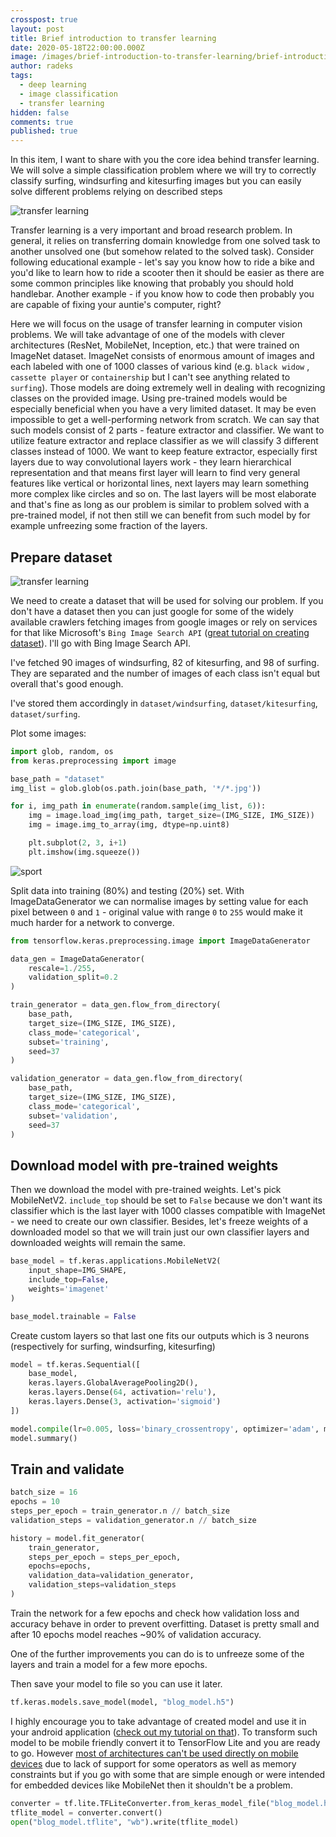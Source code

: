 ```yaml
---
crosspost: true
layout: post
title: Brief introduction to transfer learning
date: 2020-05-18T22:00:00.000Z
image: /images/brief-introduction-to-transfer-learning/brief-introduction-to-transfer-learning-top.jpg
author: radeks
tags:
  - deep learning
  - image classification
  - transfer learning
hidden: false
comments: true
published: true
---
```

In this item, I want to share with you the core idea behind transfer learning. We will solve a simple classification problem where we will try to correctly classify surfing, windsurfing and kitesurfing images but you can easily solve different problems relying on described steps

![transfer learning](/images/brief-introduction-to-transfer-learning/1.jpg)

Transfer learning is a very important and broad research problem. In general, it relies on transferring domain knowledge from one solved task to another unsolved one (but somehow related to the solved task). Consider following educational example - let's say you know how to ride a bike and you'd like to learn how to ride a scooter then it should be easier as there are some common principles like knowing that probably you should hold handlebar. Another example - if you know how to code then probably you are capable of fixing your auntie's computer, right? 

Here we will focus on the usage of transfer learning in computer vision problems. We will take advantage of one of the models with clever architectures (ResNet, MobileNet, Inception, etc.) that were trained on ImageNet dataset. ImageNet consists of enormous amount of images and each labeled with one of 1000 classes of various kind (e.g. `black widow` , `cassette player`  or `containership` but I can't see anything related to `surfing`). Those models are doing extremely well in dealing with recognizing classes on the provided image. Using pre-trained models would be especially beneficial when you have a very limited dataset. It may be even impossible to get a well-performing network from scratch. We can say that such models consist of 2 parts - feature extractor and classifier. We want to utilize feature extractor and replace classifier as we will classify 3 different classes instead of 1000. We want to keep feature extractor, especially first layers due to way convolutional layers work - they learn hierarchical representation and that means first layer will learn to find very general features like vertical or horizontal lines, next layers may learn something more complex like circles and so on. The last layers will be most elaborate and that's fine as long as our problem is similar to problem solved with a pre-trained model, if not then still we can benefit from such model by for example unfreezing some fraction of the layers.

## Prepare dataset

![transfer learning](/images/brief-introduction-to-transfer-learning/2.jpg)

We need to create a dataset that will be used for solving our problem. If you don't have a dataset then you can just google for some of the widely available crawlers fetching images from google images or rely on services for that like Microsoft's `Bing Image Search API` ([great tutorial on creating dataset](https://www.pyimagesearch.com/2018/04/09/how-to-quickly-build-a-deep-learning-image-dataset/)). I'll go with Bing Image Search API.

I've fetched 90 images of windsurfing, 82 of kitesurfing, and 98 of surfing. They are separated and the number of images of each class isn't equal but overall that's good enough.

 I've stored them accordingly in `dataset/windsurfing`, `dataset/kitesurfing`, `dataset/surfing`. 

Plot some images:

```python
import glob, random, os
from keras.preprocessing import image

base_path = "dataset"
img_list = glob.glob(os.path.join(base_path, '*/*.jpg'))

for i, img_path in enumerate(random.sample(img_list, 6)):
    img = image.load_img(img_path, target_size=(IMG_SIZE, IMG_SIZE))
    img = image.img_to_array(img, dtype=np.uint8)

    plt.subplot(2, 3, i+1)
    plt.imshow(img.squeeze())
```

![sport](/images/brief-introduction-to-transfer-learning/3.png)

Split data into training (80%) and testing (20%) set. With ImageDataGenerator we can normalise images by setting value for each pixel between `0` and `1` - original value with range `0` to `255` would make it much harder for a network to converge. 

```python
from tensorflow.keras.preprocessing.image import ImageDataGenerator

data_gen = ImageDataGenerator(
    rescale=1./255,
    validation_split=0.2
)

train_generator = data_gen.flow_from_directory(
    base_path,
    target_size=(IMG_SIZE, IMG_SIZE),
    class_mode='categorical',
    subset='training',
    seed=37
)

validation_generator = data_gen.flow_from_directory(
    base_path,
    target_size=(IMG_SIZE, IMG_SIZE),
    class_mode='categorical',
    subset='validation',
    seed=37
)
```

## Download model with pre-trained weights

Then we download the model with pre-trained weights. Let's pick MobileNetV2. `include_top` should be set to `False` because we don't want its classifier which is the last layer with 1000 classes compatible with ImageNet - we need to create our own classifier. Besides, let's freeze weights of a downloaded model so that we will train just our own classifier layers and downloaded weights will remain the same. 

```python
base_model = tf.keras.applications.MobileNetV2(
    input_shape=IMG_SHAPE,
    include_top=False,
    weights='imagenet'
)

base_model.trainable = False
```

Create custom layers so that last one fits our outputs which is 3 neurons (respectively for surfing, windsurfing, kitesurfing)

```python
model = tf.keras.Sequential([
    base_model,
    keras.layers.GlobalAveragePooling2D(),
    keras.layers.Dense(64, activation='relu'),
    keras.layers.Dense(3, activation='sigmoid')
])

model.compile(lr=0.005, loss='binary_crossentropy', optimizer='adam', metrics=['acc'])
model.summary()
```

## Train and validate

```python
batch_size = 16
epochs = 10
steps_per_epoch = train_generator.n // batch_size
validation_steps = validation_generator.n // batch_size

history = model.fit_generator(
    train_generator, 
    steps_per_epoch = steps_per_epoch,
    epochs=epochs,                             
    validation_data=validation_generator, 
    validation_steps=validation_steps
)
```

Train the network for a few epochs and check how validation loss and accuracy behave in order to prevent overfitting. Dataset is pretty small and after 10 epochs model reaches ~90% of validation accuracy. 

One of the further improvements you can do is to unfreeze some of the layers and train a model for a few more epochs.

Then save your model to file so you can use it later. 

```python
tf.keras.models.save_model(model, "blog_model.h5")
```

I highly encourage you to take advantage of created model and use it in your android application ([check out my tutorial on that](/blog/image-classification-tensorflowlite-android/)). To transform such model to be mobile friendly convert it to TensorFlow Lite and you are ready to go. However [most of architectures can't be used directly on mobile devices](/blog/are-we-ready-for-deep-learning-on-mobile-devices/) due to lack of support for some operators as well as memory constraints but if you go with some that are simple enough or were intended for embedded devices like MobileNet then it shouldn't be a problem.

```python
converter = tf.lite.TFLiteConverter.from_keras_model_file("blog_model.h5")
tflite_model = converter.convert()
open("blog_model.tflite", "wb").write(tflite_model)
```